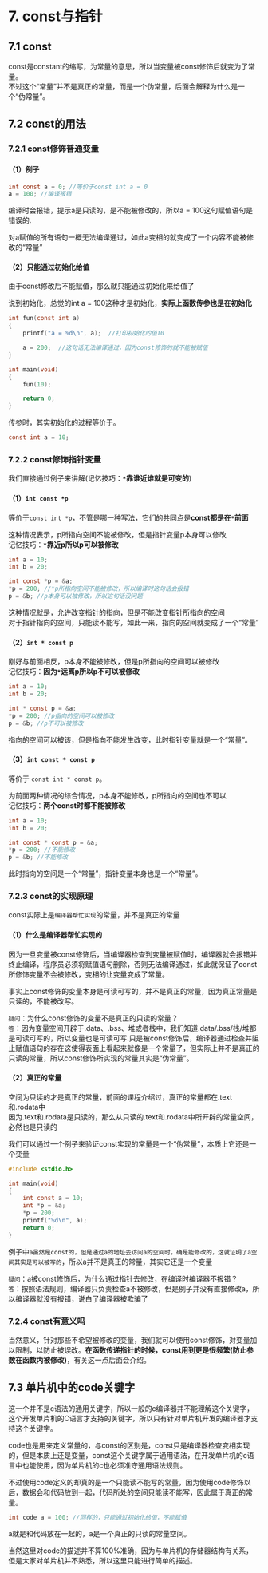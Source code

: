 # 7. const与指针
## 7.1 const
const是constant的缩写，为常量的意思，所以当变量被const修饰后就变为了常量。  
不过这个“常量”并不是真正的常量，而是一个伪常量，后面会解释为什么是一个“伪常量”。  
	
## 7.2 const的用法

### 7.2.1 const修饰普通变量

#### （1）例子
```c
int const a = 0; //等价于const int a = 0
a = 100; //编译报错
```

编译时会报错，提示a是只读的，是不能被修改的，所以a = 100这句赋值语句是错误的.  

对a赋值的所有语句一概无法编译通过，如此a变相的就变成了一个内容不能被修改的“常量”    

	
#### （2）只能通过初始化给值
由于const修改后不能赋值，那么就只能通过初始化来给值了 

说到初始化，总觉的int a = 100这种才是初始化，**实际上函数传参也是在初始化**   
```c
int fun(const int a)
{
	printf("a = %d\n", a);  //打印初始化的值10

	a = 200;  //这句话无法编译通过，因为const修饰的就不能被赋值
}

int main(void)
{
    fun(10);

    return 0;
}
```

传参时，其实初始化的过程等价于。  
```c
const int a = 10;
```
		
### 7.2.2 const修饰指针变量
我们直接通过例子来讲解(记忆技巧：**`*`靠谁近谁就是可变的**)

#### （1）`int const *p`
等价于`const int *p`，不管是哪一种写法，它们的共同点是**const都是在`*`前面**  

这种情况表示，p所指向空间不能被修改，但是指针变量p本身可以修改  
记忆技巧：**`*`靠近p所以p可以被修改**  

```c
int a = 10;
int b = 20;

int const *p = &a;
*p = 200; //*p所指向空间不能被修改，所以编译时这句话会报错
p = &b; //p本身可以被修改，所以这句话没问题
```

这种情况就是，允许改变指针的指向，但是不能改变指针所指向的空间    
对于指针指向的空间，只能读不能写，如此一来，指向的空间就变成了一个“常量”   
		
#### （2）`int * const p`  
刚好与前面相反，p本身不能被修改，但是p所指向的空间可以被修改  
记忆技巧：**因为`*`远离p所以p不可以被修改** 

```c
int a = 10;
int b = 20;

int * const p = &a;
*p = 200; //p指向的空间可以被修改
p = &b; //p不可以被修改
```
指向的空间可以被该，但是指向不能发生改变，此时指针变量就是一个“常量”。    
		
#### （3）`int const * const p`
		
等价于 `const int * const p`。

为前面两种情况的综合情况，p本身不能修改，p所指向的空间也不可以    
记忆技巧：**两个const时都不能被修改** 

```c
int a = 10;
int b = 20;

int const * const p = &a;
*p = 200; //不能修改
p = &b; //不能修改
```
此时指向的空间是一个“常量”，指针变量本身也是一个“常量”。  
		

		
### 7.2.3 const的实现原理		
const实际上是`编译器帮忙实现`的常量，并不是真正的常量   
	
#### （1）什么是编译器帮忙实现的
因为一旦变量被const修饰后，当编译器检查到变量被赋值时，编译器就会报错并终止编译，程序员必须将赋值语句删除，否则无法编译通过，如此就保证了const所修饰变量不会被修改，变相的让变量变成了常量。  

事实上const修饰的变量本身是可读可写的，并不是真正的常量，因为真正常量是只读的，不能被改写。  

`疑问`：为什么const修饰的变量不是真正的只读的常量？  
`答`：因为变量空间开辟于.data、.bss、堆或者栈中，我们知道.data/.bss/栈/堆都是可读可写的，所以变量也是可读可写.只是被const修饰后，编译器通过检查并阻止赋值语句的存在这使得表面上看起来就像是一个常量了，但实际上并不是真正的只读的常量，所以const修饰所实现的常量其实是“伪常量”。  
		
#### （2）真正的常量
空间为只读的才是真正的常量，前面的课程介绍过，真正的常量都在.text和.rodata中  
因为.text和.rodata是只读的，那么从只读的.text和.rodata中所开辟的常量空间，必然也是只读的    

我们可以通过一个例子来验证const实现的常量是一个“伪常量”，本质上它还是一个变量    
```c
#include <stdio.h>

int main(void)
{
    int const a = 10;
    int *p = &a;
    *p = 200;
    printf("%d\n", a);
    return 0;
}
```

例子中`a虽然是const的，但是通过a的地址去访问a的空间时，确是能修改的，这就证明了a空间其实是可以被写的`，所以a并不是真正的常量，其实它还是一个变量  

`疑问`：a被const修饰后，为什么通过指针去修改，在编译时编译器不报错？    
`答`：按照语法规则，编译器只负责检查a不被修改，但是例子并没有直接修改a，所以编译器就没有报错，说白了编译器被欺骗了  

### 7.2.4 const有意义吗
当然意义，针对那些不希望被修改的变量，我们就可以使用const修饰，对变量加以限制，以防止被误改。**在函数传递指针的时候，const用到更是很频繁(防止参数在函数内被修改)**，有关这一点后面会介绍。  

## 7.3 单片机中的code关键字
这一个并不是c语法的通用关键字，所以一般的c编译器并不能理解这个关键字，这个开发单片机的C语言才支持的关键字，所以只有针对单片机开发的编译器才支持这个关键字。    

code也是用来定义常量的，与const的区别是，const只是编译器检查变相实现的，但是本质上还是变量，const这个关键字属于通用语法，在开发单片机的c语言中也能使用，因为单片机的c也必须准守通用语法规则。    

不过使用code定义的却真的是一个只能读不能写的常量，因为使用code修饰以后，数据会和代码放到一起，代码所处的空间只能读不能写，因此属于真正的常量。  

```c
int code a = 100; //同样的，只能通过初始化给值，不能赋值
```

a就是和代码放在一起的，a是一个真正的只读的常量空间。  

当然这里对code的描述并不算100%准确，因为与单片机的存储器结构有关系，但是大家对单片机并不熟悉，所以这里只能进行简单的描述。   

		
